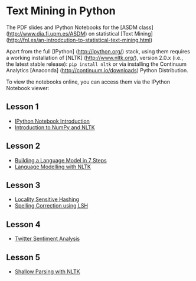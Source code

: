 Text Mining in Python
=====================

The PDF slides and IPython Notebooks for the [ASDM class] (http://www.dia.fi.upm.es/ASDM) on statistical [Text Mining] (http://fnl.es/an-introdcution-to-statistical-text-mining.html)

Apart from the full [IPython] (http://ipython.org/) stack, using them requires a working installation of [NLTK] (http://www.nltk.org/), version 2.0.x (i.e., the latest stable release): `pip install nltk` or via installing the Continuum Analytics [Anaconda] (http://continuum.io/downloads) Python Distribution.

To view the notebooks online, you can access them via the IPython Notebook viewer:

Lesson 1
--------

* [IPython Notebook Introduction](http://nbviewer.ipython.org/github/fnl/asdm-tm-class/blob/master/IPython%20Notebook%20Introduction.ipynb)
* [Introduction to NumPy and NLTK](http://nbviewer.ipython.org/github/fnl/asdm-tm-class/blob/master/Introduction%20to%20NumPy%20and%20NLTK.ipynb)

Lesson 2
--------

* [Building a Language Model in 7 Steps](http://nbviewer.ipython.org/github/fnl/asdm-tm-class/blob/master/Building%20a%20Language%20Model%20in%207%20Steps.ipynb)
* [Language Modelling with NLTK](http://nbviewer.ipython.org/github/fnl/asdm-tm-class/blob/master/Language%20Modelling%20with%20NLTK.ipynb)

Lesson 3
--------

* [Locality Sensitive Hashing](http://nbviewer.ipython.org/github/fnl/asdm-tm-class/blob/master/Locality%20Sensitive%20Hashing.ipynb)
* [Spelling Correction using LSH](http://nbviewer.ipython.org/github/fnl/asdm-tm-class/blob/master/Spelling%20Correction%20using%20LSH.ipynb)

Lesson 4
--------

* [Twitter Sentiment Analysis](http://nbviewer.ipython.org/github/fnl/asdm-tm-class/blob/master/Twitter%20Sentiment%20Analysis.ipynb)

Lesson 5
--------

* [Shallow Parsing with NLTK](http://nbviewer.ipython.org/github/fnl/asdm-tm-class/blob/master/Shallow%20Parsing%20with%20NLTK.ipynb)
